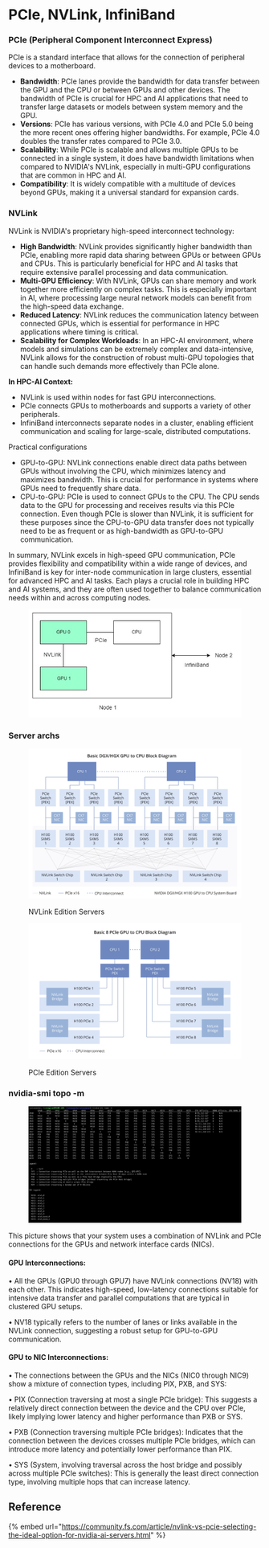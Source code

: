 # PCIe, NVLink, InfiniBand

### PCIe (Peripheral Component Interconnect Express)

PCIe is a standard interface that allows for the connection of peripheral devices to a motherboard.&#x20;

* **Bandwidth**: PCIe lanes provide the bandwidth for data transfer between the GPU and the CPU or between GPUs and other devices. The bandwidth of PCIe is crucial for HPC and AI applications that need to transfer large datasets or models between system memory and the GPU.
* **Versions**: PCIe has various versions, with PCIe 4.0 and PCIe 5.0 being the more recent ones offering higher bandwidths. For example, PCIe 4.0 doubles the transfer rates compared to PCIe 3.0.
* **Scalability**: While PCIe is scalable and allows multiple GPUs to be connected in a single system, it does have bandwidth limitations when compared to NVIDIA's NVLink, especially in multi-GPU configurations that are common in HPC and AI.
* **Compatibility**: It is widely compatible with a multitude of devices beyond GPUs, making it a universal standard for expansion cards.

### NVLink

NVLink is NVIDIA's proprietary high-speed interconnect technology:

* **High Bandwidth**: NVLink provides significantly higher bandwidth than PCIe, enabling more rapid data sharing between GPUs or between GPUs and CPUs. This is particularly beneficial for HPC and AI tasks that require extensive parallel processing and data communication.
* **Multi-GPU Efficiency**: With NVLink, GPUs can share memory and work together more efficiently on complex tasks. This is especially important in AI, where processing large neural network models can benefit from the high-speed data exchange.
* **Reduced Latency**: NVLink reduces the communication latency between connected GPUs, which is essential for performance in HPC applications where timing is critical.
* **Scalability for Complex Workloads**: In an HPC-AI environment, where models and simulations can be extremely complex and data-intensive, NVLink allows for the construction of robust multi-GPU topologies that can handle such demands more effectively than PCIe alone.

**In HPC-AI Context:**

* NVLink is used within nodes for fast GPU interconnections.
* PCIe connects GPUs to motherboards and supports a variety of other peripherals.
* InfiniBand interconnects separate nodes in a cluster, enabling efficient communication and scaling for large-scale, distributed computations.

Practical configurations

* GPU-to-GPU: NVLink connections enable direct data paths between GPUs without involving the CPU, which minimizes latency and maximizes bandwidth. This is crucial for performance in systems where GPUs need to frequently share data.
* CPU-to-GPU: PCIe is used to connect GPUs to the CPU. The CPU sends data to the GPU for processing and receives results via this PCIe connection. Even though PCIe is slower than NVLink, it is sufficient for these purposes since the CPU-to-GPU data transfer does not typically need to be as frequent or as high-bandwidth as GPU-to-GPU communication.

In summary, NVLink excels in high-speed GPU communication, PCIe provides flexibility and compatibility within a wide range of devices, and InfiniBand is key for inter-node communication in large clusters, essential for advanced HPC and AI tasks. Each plays a crucial role in building HPC and AI systems, and they are often used together to balance communication needs within and across computing nodes.

<figure><img src="../.gitbook/assets/conn.jpg" alt=""><figcaption></figcaption></figure>

### Server archs

<figure><img src="../.gitbook/assets/image (3) (1) (1) (1) (1).png" alt=""><figcaption><p>NVLink Edition Servers</p></figcaption></figure>

<figure><img src="../.gitbook/assets/image (1) (1) (1) (1) (1) (1) (1) (1).png" alt=""><figcaption><p>PCIe Edition Servers</p></figcaption></figure>

### nvidia-smi topo -m

<figure><img src="../.gitbook/assets/image (2) (1) (1) (1) (1) (1) (1).png" alt=""><figcaption></figcaption></figure>

This picture shows that your system uses a combination of NVLink and PCIe connections for the GPUs and network interface cards (NICs).

#### GPU Interconnections:

• All the GPUs (GPU0 through GPU7) have NVLink connections (NV18) with each other. This indicates high-speed, low-latency connections suitable for intensive data transfer and parallel computations that are typical in clustered GPU setups.

• NV18 typically refers to the number of lanes or links available in the NVLink connection, suggesting a robust setup for GPU-to-GPU communication.

#### GPU to NIC Interconnections:

• The connections between the GPUs and the NICs (NIC0 through NIC9) show a mixture of connection types, including PIX, PXB, and SYS:

• PIX (Connection traversing at most a single PCIe bridge): This suggests a relatively direct connection between the device and the CPU over PCIe, likely implying lower latency and higher performance than PXB or SYS.

• PXB (Connection traversing multiple PCIe bridges): Indicates that the connection between the devices crosses multiple PCIe bridges, which can introduce more latency and potentially lower performance than PIX.

• SYS (System, involving traversal across the host bridge and possibly across multiple PCIe switches): This is generally the least direct connection type, involving multiple hops that can increase latency.

## Reference

{% embed url="https://community.fs.com/article/nvlink-vs-pcie-selecting-the-ideal-option-for-nvidia-ai-servers.html" %}

